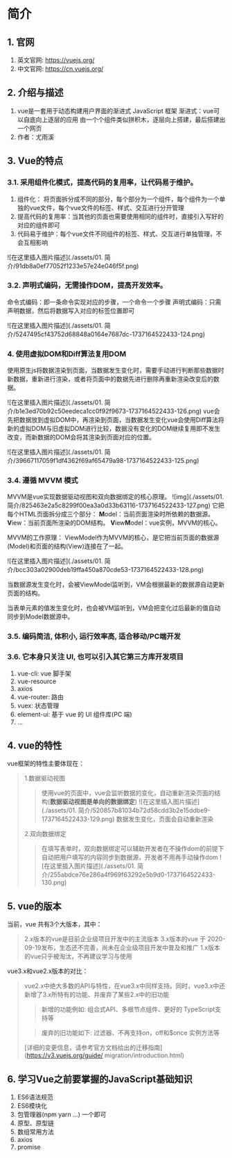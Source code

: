 # 简介

## 1. 官网

1. 英文官网: https://vuejs.org/
2. 中文官网: https://cn.vuejs.org/

## 2. 介绍与描述

1. vue是一套用于动态构建用户界面的渐进式 JavaScript 框架
   渐进式：vue可以自底向上逐层的应用
   由一个个组件类似拼积木，逐层向上搭建，最后搭建出一个网页
2. 作者：尤雨溪

## 3. Vue的特点

### 3.1. 采用组件化模式，提高代码的复用率，让代码易于维护。

1. 组件化：
   将页面拆分成不同的部分，每个部分为一个组件，每个组件为一个单独的vue文件，每个vue文件的标签、样式、交互进行分开管理
2. 提高代码的复用率：当其他的页面也需要使用相同的组件时，直接引入写好的对应的组件即可
3. 代码易于维护：每个vue文件不同组件的标签、样式、交互进行单独管理，不会互相影响

![在这里插入图片描述](./assets/01. 简介/91db8a0ef77052f1233e57e24e046f5f.png)

### 3.2. 声明式编码，无需操作DOM，提高开发效率。

命令式编码：即一条命令实现对应的步骤，一个命令一个步骤
声明式编码：只需声明数据，然后将数据写入对应的标签位置即可

![在这里插入图片描述](./assets/01. 简介/5247495cf43752d68848a0164e7687dc-1737164522433-124.png)

### 4. 使用虚拟DOM和Diff算法复用DOM

使用原生js将数据渲染到页面，当数据发生变化时，需要手动进行判断那些数据时新数据，重新进行渲染，或者将页面中的数据先进行删除再重新渲染改变后的数据。

![在这里插入图片描述](./assets/01. 简介/b1e3ed70b92c50eedeca1cc0f92f9673-1737164522433-126.png)
vue会先把数据放到虚拟DOM中，再渲染到页面，当数据发生变化vue会使用Diff算法将新的虚拟DOM与旧虚拟DOM进行比较，数据没有变化的DOM继续复用即不发生改变，而新数据的DOM会将其渲染到页面对应的位置。

![在这里插入图片描述](./assets/01. 简介/39667117059f1df4362f69af65479a98-1737164522433-125.png)

### 3.4. 遵循 MVVM 模式

MVVM是vue实现数据驱动视图和双向数据绑定的核心原理。
![img](./assets/01. 简介/825463e2a5c8299f00ea3a0d33b63116-1737164522433-127.png)
它把每个HTML页面拆分成三个部分：
**M**odel：当前页面渲染时所依赖的数据源。
**V**iew：当前页面所渲染的DOM结构。
**V**iew**M**odel：vue实例，MVVM的核心。

MVVM的工作原理：
ViewModel作为MVVM的核心，是它把当前页面的数据源(Model)和页面的结构(View)连接在了一起。

![在这里插入图片描述](./assets/01. 简介/bcc303a02900deb19ffa450a870cde53-1737164522433-128.png)

当数据源发生变化时，会被ViewModel监听到，VM会根据最新的数据源自动更新页面的结构。

当表单元素的值发生变化时，也会被VM监听到，VM会把变化过后最新的值自动同步到Model数据源中。

### 3.5. 编码简洁, 体积小, 运行效率高, 适合移动/PC端开发

### 3.6. 它本身只关注 UI, 也可以引入其它第三方库开发项目

1. vue-cli: vue 脚手架
2. vue-resource
3. axios
4. vue-router: 路由
5. vuex: 状态管理
6. element-ui: 基于 vue 的 UI 组件库(PC 端)
7. …

## 4. vue的特性

vue框架的特性主要体现在：

> 1.数据驱动视图
>
> > 使用vue的页面中，vue会监听数据的变化，自动重新渲染页面的结构(**数据驱动视图是单向的数据绑定**)
> > ![在这里插入图片描述](./assets/01. 简介/520857b81034b72d58cdd3b2e15ddbe9-1737164522433-129.png)
> > 数据发生变化，页面会自动重新渲染
>
> 2.双向数据绑定
>
> > 在填写表单时，双向数据绑定可以辅助开发者在不操作dom的前提下自动把用户填写的内容同步到数据源，开发者不用再手动操作dom
> > ![在这里插入图片描述](./assets/01. 简介/255abdce76e286a4f969f63292e5b9d0-1737164522433-130.png)

## 5. vue的版本

当前，vue 共有3个大版本，其中：

> 2.x版本的vue是目前企业级项目开发中的主流版本
> 3.x版本的vue 于 2020-09-19发布，生态还不完善，尚未在企业级项目开发中普及和推广
> 1.x版本的vue只乎被淘汰，不再建议学习与使用

vue3.x和vue2.x版本的对比：

> vue2.x中绝大多数的API与特性，在vue3.x中同样支持。同时，vue3.x中还新增了3.x所特有的功能、并废弃了某些2.x中的旧功能
>
> > 新增的功能例如:
> > 组合式API、多根节点组件、更好的 TypeScript支持等
>
> > 废弃的旧功能如下:
> > 过滤器、不再支持$on，$off和$once 实例方法等
>
> [详细的变更信息，请参考官方文档给出的迁移指南](https://v3.vuejs.org/guide/ migration/introduction.html)

## 6. 学习Vue之前要掌握的JavaScript基础知识

1. ES6语法规范
2. ES6模块化
3. 包管理器(npm yarn …) 一个即可
4. 原型、原型链
5. 数组常用方法
6. axios
7. promise

